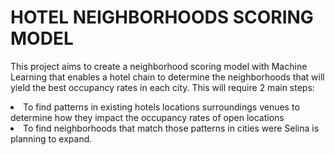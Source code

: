 # HOTEL NEIGHBORHOODS SCORING MODEL
This project aims to create a neighborhood scoring model with Machine Learning that enables a hotel chain to determine the neighborhoods that will yield the best occupancy rates in each city. This will require 2 main steps:

<ui>
  <li>To find patterns in existing hotels locations surroundings venues to determine how they impact the occupancy rates of open locations</li>
  <li>To find neighborhoods that match those patterns in cities were Selina is planning to expand.</li>
</ui>
